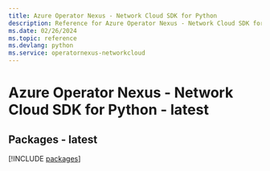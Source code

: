 ```yaml
---
title: Azure Operator Nexus - Network Cloud SDK for Python
description: Reference for Azure Operator Nexus - Network Cloud SDK for Python
ms.date: 02/26/2024
ms.topic: reference
ms.devlang: python
ms.service: operatornexus-networkcloud
---
```

# Azure Operator Nexus - Network Cloud SDK for Python - latest
## Packages - latest
[!INCLUDE [packages](operator-nexus---network-cloud-index.md)]